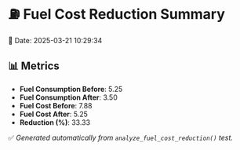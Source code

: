 # ⛽ Fuel Cost Reduction Summary
📅 Date: 2025-03-21 10:29:34

## 📊 Metrics
- **Fuel Consumption Before**: 5.25
- **Fuel Consumption After**: 3.50
- **Fuel Cost Before**: 7.88
- **Fuel Cost After**: 5.25
- **Reduction (%)**: 33.33

✅ *Generated automatically from `analyze_fuel_cost_reduction()` test.*
